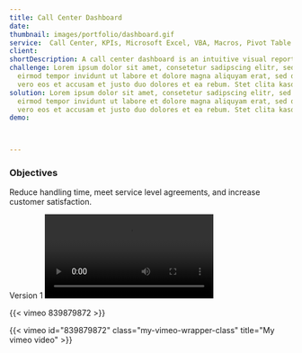 ```yaml
---
title: Call Center Dashboard
date:
thumbnail: images/portfolio/dashboard.gif
service:  Call Center, KPIs, Microsoft Excel, VBA, Macros, Pivot Table
client:
shortDescription: A call center dashboard is an intuitive visual reporting tool that displays a range of relevant contact center metrics and KPIs that allow customer service managers and teams to monitor and optimize performance and spot emerging trends in a central location.
challenge: Lorem ipsum dolor sit amet, consetetur sadipscing elitr, sed diam nonumy
  eirmod tempor invidunt ut labore et dolore magna aliquyam erat, sed diam voluptua
  vero eos et accusam et justo duo dolores et ea rebum. Stet clita kasd gubergren.
solution: Lorem ipsum dolor sit amet, consetetur sadipscing elitr, sed diam nonumy
  eirmod tempor invidunt ut labore et dolore magna aliquyam erat, sed diam voluptua
  vero eos et accusam et justo duo dolores et ea rebum. Stet clita kasd gubergren.
demo: 



---
```




### Objectives
Reduce handling time, meet service level agreements, and increase customer satisfaction.


Version 1
![Caption](images/portfolio/dashboard.mp4)



{{< vimeo 839879872 >}}



{{< vimeo id="839879872" class="my-vimeo-wrapper-class" title="My vimeo video" >}}


